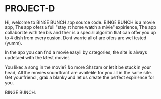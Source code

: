 # PROJECT-D 
Hi, welcome to BINGE BUNCH app source code.
BINGE BUNCH is a movie app,
The app ofers a full "stay at home watch a mivie" expirience,
The app collaborate with ten bis and their is a special algoritm that can offer you up to 4 dish from every cusion.
Dont warrie all of are ofers are wel tested (yumm).

In the app you can find a movie easyli by categories,
the site is always updetaed  with the latest movies.

You liked a song in the movie?
No more Shazam or let it be stuck in your head,
All the movies soundtrack are availeble for you all in the same site.
Get your friend , grab a blanky and let us create the perfect expirience for you.

BINGE BUNCH.
